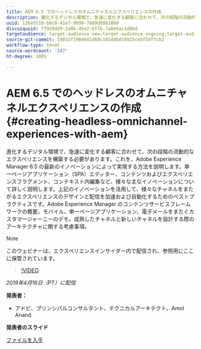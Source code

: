 ```yaml
---
title: AEM 6.5 でのヘッドレスのオムニチャネルエクスペリエンスの作成
description: 進化するデジタル環境で、急速に変化する顧客に合わせて、次の段階の流動的なエクスペリエンスを構築する必要があります。これを、Adobe Experience Manager 6.5 の最新のイノベーションによって実現する方法を説明します。単一ページアプリケーション（SPA）エディター、コンテンツおよびエクスペリエンスフラグメント、コンテキスト内編集など、様々な主なイノベーションについて詳しく説明します。上記のイノベーションを活用して、様々なチャネルをまたがるエクスペリエンスのデザインと配信を加速および自動化するためのベストプラクティスです。Adobe Experience Manager のコンテンツサービスフレームワークの概要。モバイル、単一ページアプリケーション、電子メールをまたぐカスタマージャーニーのデモ。成熟したチャネルと新しいチャネルを設計する際のアーキテクチャに関する考慮事項。
uuid: 126e5518-b8c0-41e7-9b99-78d9d80b18b0
discoiquuid: 77929dd9-2a0b-45e2-bffb-7a6e6ac1d9bd
targetaudience: target-audience new;target-audience ongoing;target-audience upgrader
source-git-commit: 19832f1904681d68c102ddbdc8925cebf5dffcb2
workflow-type: tm+mt
source-wordcount: '247'
ht-degree: 100%

---
```



# AEM 6.5 でのヘッドレスのオムニチャネルエクスペリエンスの作成{#creating-headless-omnichannel-experiences-with-aem}

進化するデジタル環境で、急速に変化する顧客に合わせて、次の段階の流動的なエクスペリエンスを構築する必要があります。これを、Adobe Experience Manager 6.5 の最新のイノベーションによって実現する方法を説明します。単一ページアプリケーション（SPA）エディター、コンテンツおよびエクスペリエンスフラグメント、コンテキスト内編集など、様々な主なイノベーションについて詳しく説明します。上記のイノベーションを活用して、様々なチャネルをまたがるエクスペリエンスのデザインと配信を加速および自動化するためのベストプラクティスです。Adobe Experience Manager のコンテンツサービスフレームワークの概要。モバイル、単一ページアプリケーション、電子メールをまたぐカスタマージャーニーのデモ。成熟したチャネルと新しいチャネルを設計する際のアーキテクチャに関する考慮事項。

>[!NOTE]
>
>このウェビナーは、エクスペリエンスインサイダー内で配信され、参照用にここに保管されています。

>[!VIDEO](https://video.tv.adobe.com/v/27088/?quality=9)

*2019年4月16日（PT）に配信*

**発表者：**

* アドビ、プリンシパルコンサルタント、テクニカルアーキテクト、Amol Anand

**発表者のスライド**

[ファイルを入手](assets/headless-omnichannelwebinar04162019.pdf)
